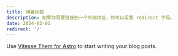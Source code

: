 ```yaml
---
title: 博客标题
description: 如果你需要链接到一个外部地址，你可以设置 redirect 字段。
date: 2024-02-01
redirect: '/'
---
```


Use [Vitesse Them for Astro](https://astro.build/themes/details/vitesse-theme-for-astro/) to start writing your blog posts.
